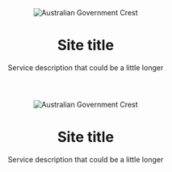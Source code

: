 <header class="au-grid au-header au-header--hero" role="banner">
  <div class="container">
    <div class="row">
      <div class="col-md-9">
        <img class="au-header__brand-image" alt="Australian Government Crest" src="http://placehold.it/256x80">
        <div class="au-header__text">
          <h1 class="au-header__heading">Site title</h1>
          <div class="au-header__subline">
            Service description that could be a little longer
          </div>
        </div>
      </div>
      <!-- <div class="col-md-3">Extras</div> -->
    </div>
  </div>
</header>

<header class="au-grid au-header au-header--hero au-header--dark" role="banner">
  <div class="container">
    <div class="row">
      <div class="col-md-9">
        <img class="au-header__brand-image" alt="Australian Government Crest" src="http://placehold.it/256x80">
        <div class="au-header__text">
          <h1 class="au-header__heading">Site title</h1>
          <div class="au-header__subline">
            Service description that could be a little longer
          </div>
        </div>
      </div>
      <!-- <div class="col-md-3">Extras</div> -->
    </div>
  </div>
</header>
